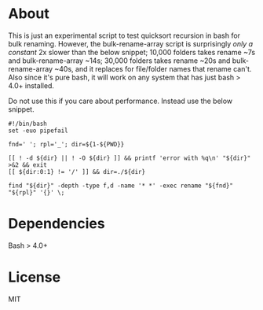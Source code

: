 # About
This is just an experimental script to test quicksort recursion in bash for bulk renaming. However, the bulk-rename-array script is surprisingly *only a constant* 2x slower than the below snippet; 10,000 folders takes rename ~7s and bulk-rename-array ~14s; 30,000 folders takes rename ~20s and bulk-rename-array ~40s, and it replaces for file/folder names that rename can't. Also since it's pure bash, it will work on any system that has just bash > 4.0+ installed.

Do not use this if you care about performance. Instead use the below snippet.

```
#!/bin/bash
set -euo pipefail

fnd=' '; rpl='_'; dir=${1-${PWD}}

[[ ! -d ${dir} || ! -O ${dir} ]] && printf 'error with %q\n' "${dir}" >&2 && exit
[[ ${dir:0:1} != '/' ]] && dir=./${dir}

find "${dir}" -depth -type f,d -name '* *' -exec rename "${fnd}" "${rpl}" '{}' \;
```
# Dependencies
Bash > 4.0+

# License
MIT
